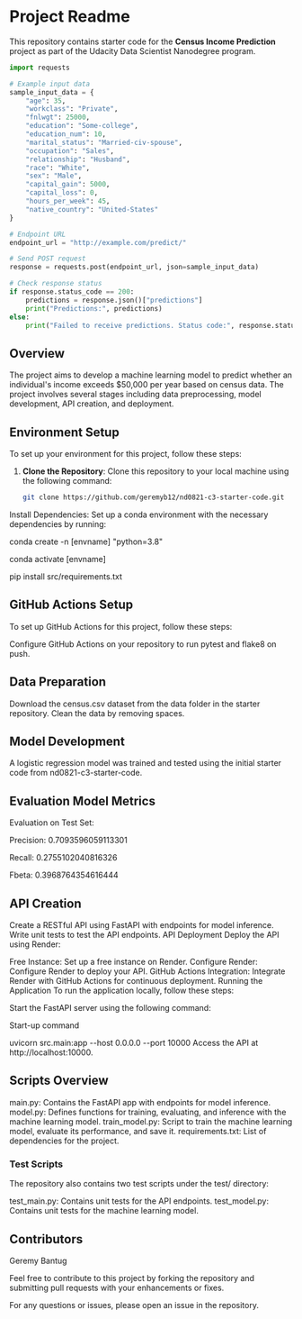 # Project Readme

This repository contains starter code for the **Census Income Prediction** project as part of the Udacity Data Scientist Nanodegree program.

```python
import requests

# Example input data
sample_input_data = {
    "age": 35,
    "workclass": "Private",
    "fnlwgt": 25000,
    "education": "Some-college",
    "education_num": 10,
    "marital_status": "Married-civ-spouse",
    "occupation": "Sales",
    "relationship": "Husband",
    "race": "White",
    "sex": "Male",
    "capital_gain": 5000,
    "capital_loss": 0,
    "hours_per_week": 45,
    "native_country": "United-States"
}

# Endpoint URL
endpoint_url = "http://example.com/predict/"

# Send POST request
response = requests.post(endpoint_url, json=sample_input_data)

# Check response status
if response.status_code == 200:
    predictions = response.json()["predictions"]
    print("Predictions:", predictions)
else:
    print("Failed to receive predictions. Status code:", response.status_code)
```

## Overview

The project aims to develop a machine learning model to predict whether an individual's income exceeds $50,000 per year based on census data. The project involves several stages including data preprocessing, model development, API creation, and deployment.

## Environment Setup

To set up your environment for this project, follow these steps:

1. **Clone the Repository**: Clone this repository to your local machine using the following command:

   ```bash
   git clone https://github.com/geremyb12/nd0821-c3-starter-code.git
Install Dependencies: Set up a conda environment with the necessary dependencies by running:

conda create -n [envname] "python=3.8"

conda activate [envname]

pip install src/requirements.txt

## GitHub Actions Setup
To set up GitHub Actions for this project, follow these steps:

Configure GitHub Actions on your repository to run pytest and flake8 on push.
## Data Preparation
Download the census.csv dataset from the data folder in the starter repository.
Clean the data by removing spaces.
## Model Development
A logistic regression model was trained and tested using the initial starter code from nd0821-c3-starter-code.
## Evaluation Model Metrics
Evaluation on Test Set:

Precision: 0.7093596059113301

Recall: 0.2755102040816326
 
Fbeta: 0.3968764354616444
## API Creation
Create a RESTful API using FastAPI with endpoints for model inference.
Write unit tests to test the API endpoints.
API Deployment
Deploy the API using Render:

Free Instance: Set up a free instance on Render.
Configure Render: Configure Render to deploy your API.
GitHub Actions Integration: Integrate Render with GitHub Actions for continuous deployment.
Running the Application
To run the application locally, follow these steps:

Start the FastAPI server using the following command:

Start-up command

uvicorn src.main:app --host 0.0.0.0 --port 10000
Access the API at http://localhost:10000.

## Scripts Overview
main.py: Contains the FastAPI app with endpoints for model inference.
model.py: Defines functions for training, evaluating, and inference with the machine learning model.
train_model.py: Script to train the machine learning model, evaluate its performance, and save it.
requirements.txt: List of dependencies for the project.
### Test Scripts
The repository also contains two test scripts under the test/ directory:

test_main.py: Contains unit tests for the API endpoints.
test_model.py: Contains unit tests for the machine learning model.
## Contributors
Geremy Bantug

Feel free to contribute to this project by forking the repository and submitting pull requests with your enhancements or fixes.

For any questions or issues, please open an issue in the repository.